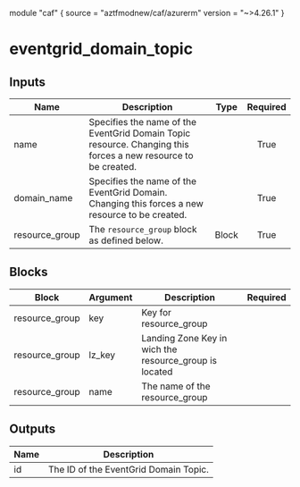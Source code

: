 module "caf" {
  source  = "aztfmodnew/caf/azurerm"
  version = "~>4.26.1"
}

# eventgrid_domain_topic

## Inputs
| Name | Description | Type | Required |
|------|-------------|------|:--------:|
|name| Specifies the name of the EventGrid Domain Topic resource. Changing this forces a new resource to be created.||True|
|domain_name| Specifies the name of the EventGrid Domain. Changing this forces a new resource to be created.||True|
|resource_group|The `resource_group` block as defined below.|Block|True|

## Blocks
| Block | Argument | Description | Required |
|-------|----------|-------------|----------|
|resource_group| key | Key for  resource_group||| Required if  |
|resource_group| lz_key |Landing Zone Key in wich the resource_group is located|||True|
|resource_group| name | The name of the resource_group |||True|

## Outputs
| Name | Description |
|------|-------------|
|id|The ID of the EventGrid Domain Topic.|||
